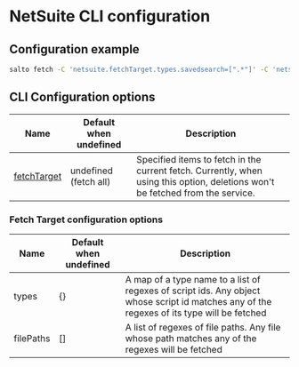 # NetSuite CLI configuration
## Configuration example
```bash
salto fetch -C 'netsuite.fetchTarget.types.savedsearch=[".*"]' -C 'netsuite.fetchTarget.filePaths=["/Web Site Hosting Files.*"]'
```

## CLI Configuration options

| Name                                                | Default when undefined  | Description
| ----------------------------------------------------| ------------------------| -----------
| [fetchTarget](#fetch-target-configuration-options)  | undefined (fetch all)   | Specified items to fetch in the current fetch. Currently, when using this option, deletions won't be fetched from the service.


### Fetch Target configuration options
| Name                           | Default when undefined  | Description
| -------------------------------| ------------------------| -----------
| types                          | {}                      | A map of a type name to a list of regexes of script ids. Any object whose script id matches any of the regexes of its type will be fetched
| filePaths                      | []                      | A list of regexes of file paths. Any file whose path matches any of the regexes will be fetched